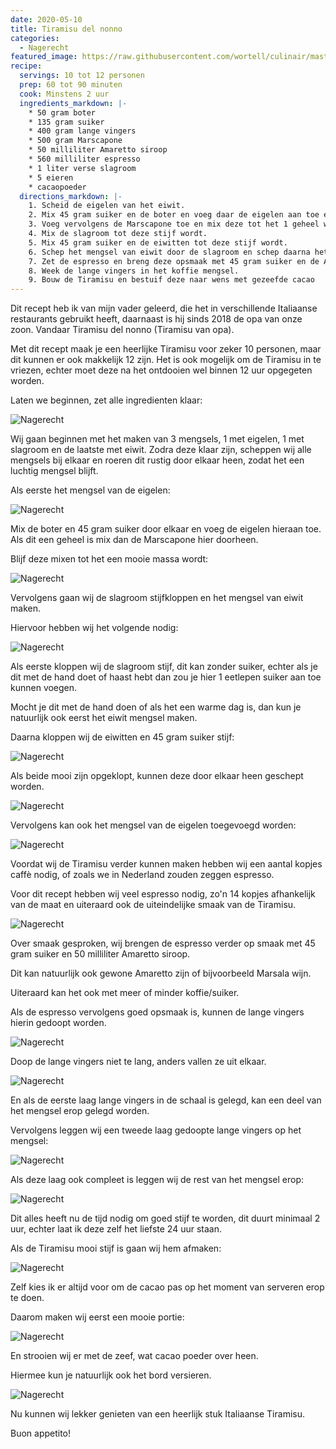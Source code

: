 ```yaml
---
date: 2020-05-10
title: Tiramisu del nonno
categories:
  - Nagerecht
featured_image: https://raw.githubusercontent.com/wortell/culinair/master/fotos/tiramisu/0.1.Overzicht.jpg
recipe:
  servings: 10 tot 12 personen
  prep: 60 tot 90 minuten
  cook: Minstens 2 uur 
  ingredients_markdown: |-
    * 50 gram boter
    * 135 gram suiker
    * 400 gram lange vingers
    * 500 gram Marscapone
    * 50 milliliter Amaretto siroop 
    * 560 milliliter espresso
    * 1 liter verse slagroom
    * 5 eieren
    * cacaopoeder
  directions_markdown: |-
    1. Scheid de eigelen van het eiwit.
    2. Mix 45 gram suiker en de boter en voeg daar de eigelen aan toe en mix deze verder.
    3. Voeg vervolgens de Marscapone toe en mix deze tot het 1 geheel wordt.
    4. Mix de slagroom tot deze stijf wordt.
    5. Mix 45 gram suiker en de eiwitten tot deze stijf wordt.
    6. Schep het mengsel van eiwit door de slagroom en schep daarna het marscapone mengsel hier doorheen.
    7. Zet de espresso en breng deze opsmaak met 45 gram suiker en de Amaretto siroop.
    8. Week de lange vingers in het koffie mengsel.
    9. Bouw de Tiramisu en bestuif deze naar wens met gezeefde cacao
---
```

Dit recept heb ik van mijn vader geleerd, die het in verschillende Italiaanse restaurants gebruikt heeft, daarnaast is hij sinds 2018 de opa van onze zoon. Vandaar Tiramisu del nonno (Tiramisu van opa).

Met dit recept maak je een heerlijke Tiramisu voor zeker 10 personen, maar dit kunnen er ook makkelijk 12 zijn. Het is ook mogelijk om de Tiramisu in te vriezen, echter moet deze na het ontdooien wel binnen 12 uur opgegeten worden.

Laten we beginnen, zet alle ingredienten klaar:

![Nagerecht](https://raw.githubusercontent.com/wortell/culinair/master/fotos/tiramisu/1.1.ingredienten.jpg)

Wij gaan beginnen met het maken van 3 mengsels, 1 met eigelen, 1 met slagroom en de laatste met eiwit. Zodra deze klaar zijn, scheppen wij alle mengsels bij elkaar en roeren dit rustig door elkaar heen, zodat het een luchtig mengsel blijft.

Als eerste het mengsel van de eigelen:

![Nagerecht](https://raw.githubusercontent.com/wortell/culinair/master/fotos/tiramisu/2.1.ingredienten.jpg)

Mix de boter en 45 gram suiker door elkaar en voeg de eigelen hieraan toe. Als dit een geheel is mix dan de Marscapone hier doorheen.

Blijf deze mixen tot het een mooie massa wordt:

![Nagerecht](https://raw.githubusercontent.com/wortell/culinair/master/fotos/tiramisu/2.2.mixen.jpg)

Vervolgens gaan wij de slagroom stijfkloppen en het mengsel van eiwit maken.

Hiervoor hebben wij het volgende nodig:

![Nagerecht](https://raw.githubusercontent.com/wortell/culinair/master/fotos/tiramisu/3.1.ingredienten.jpg)

Als eerste kloppen wij de slagroom stijf, dit kan zonder suiker, echter als je dit met de hand doet of haast hebt dan zou je hier 1 eetlepen suiker aan toe kunnen voegen.

Mocht je dit met de hand doen of als het een warme dag is, dan kun je natuurlijk ook eerst het eiwit mengsel maken.

Daarna kloppen wij de eiwitten en 45 gram suiker stijf:

![Nagerecht](https://raw.githubusercontent.com/wortell/culinair/master/fotos/tiramisu/3.2.mixen.jpg)

Als beide mooi zijn opgeklopt, kunnen deze door elkaar heen geschept worden.

![Nagerecht](https://raw.githubusercontent.com/wortell/culinair/master/fotos/tiramisu/3.3.mengen.jpg)

Vervolgens kan ook het mengsel van de eigelen toegevoegd worden:

![Nagerecht](https://raw.githubusercontent.com/wortell/culinair/master/fotos/tiramisu/4.1.mengen.jpg)

Voordat wij de Tiramisu verder kunnen maken hebben wij een aantal kopjes caffè nodig, of zoals we in Nederland zouden zeggen espresso.

Voor dit recept hebben wij veel espresso nodig, zo'n 14 kopjes afhankelijk van de maat en uiteraard ook de uiteindelijke smaak van de Tiramisu.

![Nagerecht](https://raw.githubusercontent.com/wortell/culinair/master/fotos/tiramisu/5.1.koffie.jpg)

Over smaak gesproken, wij brengen de espresso verder op smaak met 45 gram suiker en 50 milliliter Amaretto siroop. 

Dit kan natuurlijk ook gewone Amaretto zijn of bijvoorbeeld Marsala wijn.

Uiteraard kan het ook met meer of minder koffie/suiker.

Als de espresso vervolgens goed opsmaak is, kunnen de lange vingers hierin gedoopt worden.

![Nagerecht](https://raw.githubusercontent.com/wortell/culinair/master/fotos/tiramisu/5.2.dopen.jpg)

Doop de lange vingers niet te lang, anders vallen ze uit elkaar.

![Nagerecht](https://raw.githubusercontent.com/wortell/culinair/master/fotos/tiramisu/5.3.bouwen.jpg)

En als de eerste laag lange vingers in de schaal is gelegd, kan een deel van het mengsel erop gelegd worden.

Vervolgens leggen wij een tweede laag gedoopte lange vingers op het mengsel:

![Nagerecht](https://raw.githubusercontent.com/wortell/culinair/master/fotos/tiramisu/5.4.bouwen.jpg)

Als deze laag ook compleet is leggen wij de rest van het mengsel erop:

![Nagerecht](https://raw.githubusercontent.com/wortell/culinair/master/fotos/tiramisu/6.1.resultaat.jpg)

Dit alles heeft nu de tijd nodig om goed stijf te worden, dit duurt minimaal 2 uur, echter laat ik deze zelf het liefste 24 uur staan.

Als de Tiramisu mooi stijf is gaan wij hem afmaken:

![Nagerecht](https://raw.githubusercontent.com/wortell/culinair/master/fotos/tiramisu/7.1.finishing.jpg)

Zelf kies ik er altijd voor om de cacao pas op het moment van serveren erop te doen.

Daarom maken wij eerst een mooie portie:

![Nagerecht](https://raw.githubusercontent.com/wortell/culinair/master/fotos/tiramisu/7.2.klaar.jpg)

En strooien wij er met de zeef, wat cacao poeder over heen.

Hiermee kun je natuurlijk ook het bord versieren.

![Nagerecht](https://raw.githubusercontent.com/wortell/culinair/master/fotos/tiramisu/7.3.end.result.jpg)

Nu kunnen wij lekker genieten van een heerlijk stuk Italiaanse Tiramisu.

Buon appetito!